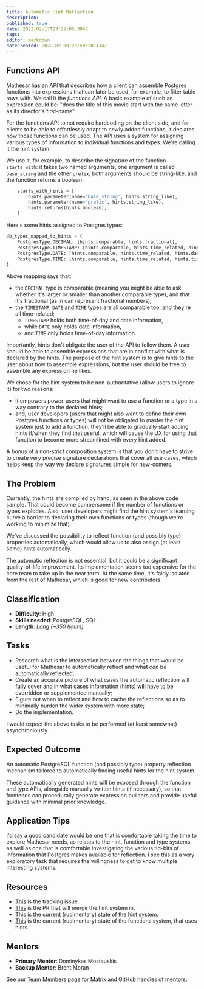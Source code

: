 ```yaml
---
title: Automatic Hint Reflection
description: 
published: true
date: 2022-02-17T23:29:06.304Z
tags: 
editor: markdown
dateCreated: 2022-02-08T23:50:28.434Z
---
```


## Functions API

Mathesar has an API that describes how a client can assemble Postgres functions into expressions that can later be used, for example, to filter table rows with. We call it the *functions API*. A basic example of such an expression could be: "does the title of this movie start with the same letter as its director's first-name".

For the functions API to not require hardcoding on the client side, and for clients to be able to effortlessly adapt to newly added functions, it declares how those functions can be used. The API uses a system for assigning various types of information to individual functions and types. We're calling it the hint system.

We use it, for example, to describe the signature of the function `starts_with`: it takes two named arguments, one argument is called `base_string` and the other `prefix`, both arguments should be string-like, and the function returns a boolean:

```python
    starts_with_hints = [
        hints.parameter(name='base_string', hints.string_like),
        hints.parameter(name='prefix', hints.string_like),
        hints.returns(hints.boolean),
    ]
```

Here's some hints assigned to Postgres types:

```python
db_types_mapped_to_hints = {
    PostgresType.DECIMAL: [hints.comparable, hints.fractional],
    PostgresType.TIMESTAMP: [hints.comparable, hints.time_related, hints.time_of_day, hints.date],
    PostgresType.DATE: [hints.comparable, hints.time_related, hints.date],
    PostgresType.TIME: [hints.comparable, hints.time_related, hints.time_of_day],
}
```

Above mapping says that:
  - the `DECIMAL` type is comparable (meaning you might be able to ask whether it's larger or smaller than another comparable type), and that it's fractional (as in can represent fractional numbers);
  - the `TIMESTAMP`, `DATE` and `TIME` types are all comparable too, and they're all time-related;
  	- `TIMESTAMP` holds both time-of-day and date information,
    - while `DATE` only holds date information,
    - and `TIME` only holds time-of-day information.

Importantly, hints don't obligate the user of the API to follow them. A user should be able to assemble expressions that are in conflict with what is declared by the hints. The purpose of the hint system is to give hints to the user about how to assemble expressions, but the user should be free to assemble any expression he likes.

We chose for the hint system to be non-authoritative (allow users to ignore it) for two reasons:
- it empowers power-users that might want to use a function or a type in a way contrary to the declared hints;
- and, user developers (users that might also want to define their own Postgres functions or types) will not be obligated to master the hint system just to add a function: they'll be able to gradually start adding hints if/when they find that useful, which will cause the UX for using that function to become more streamlined with every hint added.

A bonus of a non-strict composition system is that you don't have to strive to create very precise signature declarations that cover all use cases, which helps keep the way we declare signatures simple for new-comers.

## The Problem

Currently, the hints are compiled by hand, as seen in the above code sample. That could become cumbersome if the number of functions or types explodes. Also, user developers might find the hint system's learning curve a barrier to declaring their own functions or types (though we're working to minimize that).

We've discussed the possibility to reflect function (and possibly type) properties automatically, which would allow us to also assign (at least some) hints automatically.

The automatic reflection is not essential, but it could be a significant quality-of-life improvement. Its implementation seems too expensive for the core team to take up in the near term. At the same time, it's fairly isolated from the rest of Mathesar, which is good for new contributors.

## Classification
- **Difficulty**: High
- **Skills needed**: PostgreSQL, SQL
- **Length**: *Long (~350 hours)*

## Tasks
- Research what is the intersection between the things that would be useful for Mathesar to automatically reflect and what *can* be automatically reflected;
- Create an accurate picture of what cases the automatic reflection will fully cover and in what cases information (hints) will have to be overridden or supplemented manually;
- Figure out when to reflect and how to cache the reflections so as to minimally burden the wider system with more state;
- Do the implementation.

I would expect the above tasks to be performed (at least somewhat) asynchroniously.

## Expected Outcome
An automatic PostgreSQL function (and possibly type) property reflection mechanism tailored to automatically finding useful hints for the hint system.

These automatically generated hints will be exposed through the function and type APIs, alongside manually written hints (if necessary), so that frontends can procedurally generate expression builders and provide useful guidance with minimal prior knowledge.

## Application Tips
I'd say a good candidate would be one that is comfortable taking the time to explore Mathesar needs, as relates to the hint, function and type systems, as well as one that is comfortable investigating the various tid-bits of information that Postgres makes available for reflection. I see this as a very exploratory task that requires the willingness to get to know multiple interesting systems.

## Resources
- [This](https://github.com/centerofci/mathesar/issues/1038)  is the tracking issue.
- [This](https://github.com/centerofci/mathesar/pull/1022/) is the PR that will merge the hint system in.
- [This](https://github.com/centerofci/mathesar/blob/ea3f200e19e4e1138e952ac1976e9f074db6c1c3/db/functions/hints.py) is the current (rudimentary) state of the hint system.
- [This](https://github.com/centerofci/mathesar/blob/ea3f200e19e4e1138e952ac1976e9f074db6c1c3/db/functions/base.py) is the current (rudimentary) state of the functions system, that uses hints.

## Mentors
- **Primary Mentor**: Dominykas Mostauskis 
- **Backup Mentor**: Brent Moran

See our [Team Members](/en/team/members) page for Matrix and GitHub handles of mentors.
